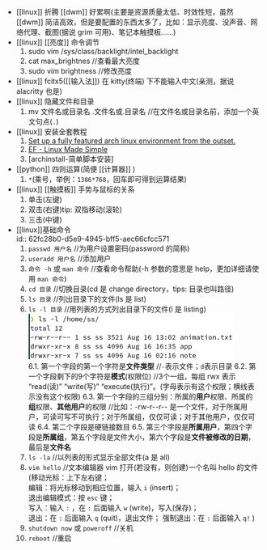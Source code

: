 - [[linux]] 折腾 [[dwm]] 好累啊(主要是资源质量太低、时效性短，虽然 [[dwm]] 简洁高效，但是要配置的东西太多了，比如：显示亮度、没声音、网络代理、截图(据说 grim 可用)、笔记本触摸板……)
- [[linux]] [[亮度]] 命令调节  
  1. sudo vim /sys/class/backlight/intel_backlight
  2. cat max_brightnes //查看最大亮度
  3. sudo vim brightness //修改亮度
- [[linux]] fcitx5([[输入法]]) 在 kitty(终端) 下不能输入中文(亲测，据说 alacritty 也是)
- [[linux]] 隐藏文件和目录  
  1. mv 文件名或目录名 .文件名或.目录名 //在文件名或目录名前，添加一个英文句点(`.`)
- [[linux]] 安装全套教程  
  1. [Set up a fully featured arch linux environment from the outset.](https://github.com/LucasWang474/Arch-Configurations)
  2. [EF - Linux Made Simple](https://www.youtube.com/c/EFLinuxMadeSimple/playlists)
  3. [archinstall-简单脚本安装]
- [[python]] 四则运算(简便 [[计算器]] )  
  1. `*`(乘号，举例：`1386*768`，回车即可得到运算结果)
- [[linux]] [[触摸板]] 手势与鼠标的关系  
  1. 单击(左键)
  2. 双击(右键)tip: 双指移动(滚轮)
  3. 三击(中键)
- [[linux]]基础命令  
  id:: 62fc28b0-d5e9-4945-bff5-aec66cfcc571
  1. `passwd 用户名` //为用户设置密码(password 的简称)
  2. `useradd 用户名` //添加用户
  3. `命令 -h` 或 `man 命令` //查看命令帮助(-h 参数的意思是 help，更加详细请使用 `man 命令`)
  4. `cd 目录` //切换目录(cd 是 change directory，tips: 目录也叫路径)
  5. `ls 目录` //列出目录下的文件(ls 是 list)
  6. `ls -l 目录` //用列表的方式列出目录下的文件(l 是 listing) 
   ![Screenshot from 2022-08-16 17-44-49.png](../assets/Screenshot_from_2022-08-16_17-44-49_1660643110643_0.png)  
  6.1. 第一个字段的第一个字符是**文件类型** //`-`表示文件；`d`表示目录
  6.2. 第一个字段剩下的9个字符是**模式**(权限位) //3个一组，每组 rwx 表示 “read(读)” “write(写)” “execute(执行)”。(字母表示有这个权限；横线表示没有这个权限)
  6.3. 第一个字段的三组分别：所属的**用户**权限、所属的**组**权限、**其他用户**的权限 //比如：-rw-r--r-- 是一个文件，对于所属用户，可读可写不可执行；对于所属组，仅仅可读；对于其他用户，仅仅可读
  6.4. 第二个字段是硬链接数目
  6.5. 第三个字段是**所属用户**，第四个字段是**所属组**，第五个字段是文件大小，第六个字段是**文件被修改的日期**，最后是**文件名**
  7. `ls -la` //以列表的形式显示全部文件(a 是 all)
  8. `vim hello` //文本编辑器 vim 打开(若没有，则创建)一个名叫 hello 的文件  
  (移动光标：上下左右键；  
  编辑：将光标移动到相应位置，输入 `i` (insert)；  
  退出编辑模式：按 `esc` 键；  
  写入：输入 `:` ，在 `:` 后面输入 `w` (write)，写入(保存)；  
  退出：在 `:` 后面输入 `q` (quit)，退出文件；   强制退出：在 `:` 后面输入 `q!` )  
  9. `shutdown now` 或 `poweroff` //关机
  10. `reboot` //重启